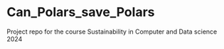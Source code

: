 # Can_Polars_save_Polars
Project repo for the course Sustainability in Computer and Data science 2024
